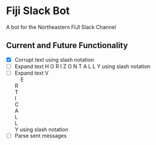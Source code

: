 # Fiji Slack Bot

A bot for the Northeastern FIJI Slack Channel

## Current and Future Functionality

- [x] Corrupt text using slash notation
- [ ] Expand text H O R I Z O N T A L L Y using slash notation
- [ ] Expand text V  
&nbsp;&nbsp;&nbsp;&nbsp;E  
                 R  
                 T  
                 I  
                 C  
                 A  
                 L  
                 L  
                 Y using slash notation
- [ ] Parse sent messages 
